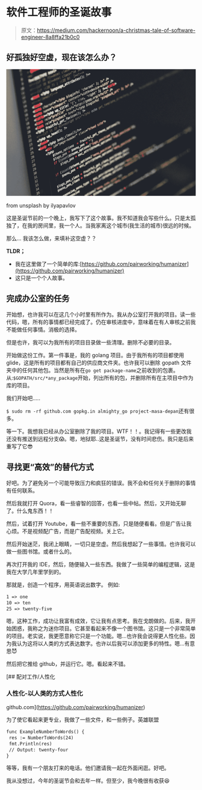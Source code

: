 # 软件工程师的圣诞故事

> 原文：<https://medium.com/hackernoon/a-christmas-tale-of-software-engineer-8a8ffa21b0c0>

## 好孤独好空虚，现在该怎么办？

![](img/a1cdaf55c53f4d368a22de3482c60e0c.png)

from unsplash by ilyapavlov

这是圣诞节前的一个晚上，我写下了这个故事。我不知道我会写些什么。只是太孤独了，在我的房间里，我一个人。当我家离这个城市(我生活的城市)很远的时候。

那么…
我该怎么做，来填补这空虚？？

**TLDR；**

*   我在这里做了一个简单的库:[https://github.com/pairworking/humanizer](https://github.com/pairworking/humanizer)
*   这只是一个个人故事。

## 完成办公室的任务

开始想，也许我可以在这几个小时里有所作为。我从办公室打开我的项目。读一些代码，嗯，所有的事情都已经完成了。仍在审核进度中，意味着在有人审核之前我不能做任何事情。消极的选择。

但是也许，我可以为我所有的项目目录做一些清理。删除不必要的目录。

开始做这份工作。第一件事是，我的 golang 项目。由于我所有的项目都使用 glide，这是所有的项目都有自己的供应商文件夹。也许我可以删除 gopath 文件夹中的任何其他包。当然是所有在`go get package-name`之前收到的包裹。从:`$GOPATH/src/*any_package`开始，列出所有的包，并删除所有在主项目中作为库的项目。

我们开始吧…..

`$ sudo rm -rf github.com gopkg.in almighty_go project-masa-depan`还有很多。

等一下。我想我已经从办公室删除了我的项目。WTF！！。我记得有一些更改我还没有推送到远程分支😱。嗯，地狱耶..这是圣诞节，没有时间悲伤。我只是后来重写了它😎

## 寻找更“高效”的替代方式

好吧。为了避免另一个可能导致压力和疯狂的错误。我不会和任何关于删除的事情有任何联系。

然后我就打开 Quora，看一些睿智的回答，也看一些中帖。然后，又开始无聊了。什么鬼东西！！

然后，试着打开 Youtube，看一些不重要的东西，只是随便看看。但是广告让我心烦。不是视频配广告，而是广告配视频。关上它。

然后开始迷茫，我闭上眼睛，一切只是空虚。然后我想起了一些事情。也许我可以做一些图书馆。或者什么的。

再次打开我的 IDE，然后，随便输入一些东西。我做了一些简单的编程逻辑，这是我在大学几年里学到的。

那就是，创造一个程序，用英语说出数字。
例如:

```
1 => one
10 => ten 
25 => twenty-five
```

嗯，这种工作，成功让我富有成效，它让我有点思考。我在戈朗做的。后来，我开始困惑，我称之为迷你项目。它甚至看起来不像一个图书馆。这只是一个非常简单的项目。老实说，我更愿意称它只是一个功能。嗯…也许我会说得更人性化些。因为我认为这将以人类的方式表达数字。也许以后我可以添加更多的特性。嗯…有意思😈

然后把它推给 github，并运行它。嗯。看起来不错。

[](https://github.com/pairworking/humanizer) [## 配对工作/人性化

### 人性化-以人类的方式人性化

github.com](https://github.com/pairworking/humanizer) 

为了使它看起来更专业，我做了一些文件，和一些例子。英雄联盟

```
func ExampleNumberToWords() {
 res := NumberToWords(24)
 fmt.Println(res)
 // Output: twenty-four
}
```

等等，我有一个朋友打来的电话。他们邀请我一起在外面闲逛。好吧。

我从没想过，今年的圣诞节会和去年一样。但至少，我今晚很有收获😆